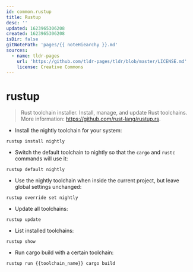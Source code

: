 ```yaml
---
id: common.rustup
title: Rustup
desc: ''
updated: 1623965306208
created: 1623965306208
isDir: false
gitNotePath: 'pages/{{ noteHiearchy }}.md'
sources:
  - name: tldr-pages
    url: 'https://github.com/tldr-pages/tldr/blob/master/LICENSE.md'
    license: Creative Commons
---
```

# rustup

> Rust toolchain installer.
> Install, manage, and update Rust toolchains.
> More information: <https://github.com/rust-lang/rustup.rs>.

- Install the nightly toolchain for your system:

`rustup install nightly`

- Switch the default toolchain to nightly so that the `cargo` and `rustc` commands will use it:

`rustup default nightly`

- Use the nightly toolchain when inside the current project, but leave global settings unchanged:

`rustup override set nightly`

- Update all toolchains:

`rustup update`

- List installed toolchains:

`rustup show`

- Run cargo build with a certain toolchain:

`rustup run {{toolchain_name}} cargo build`

